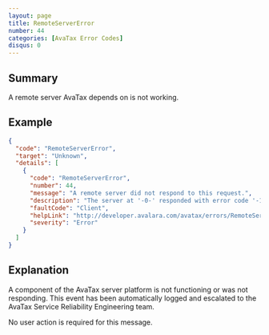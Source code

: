 ```yaml
---
layout: page
title: RemoteServerError
number: 44
categories: [AvaTax Error Codes]
disqus: 0
---
```


## Summary

A remote server AvaTax depends on is not working.

## Example

```json
{
  "code": "RemoteServerError",
  "target": "Unknown",
  "details": [
    {
      "code": "RemoteServerError",
      "number": 44,
      "message": "A remote server did not respond to this request.",
      "description": "The server at '-0-' responded with error code '-1-'.",
      "faultCode": "Client",
      "helpLink": "http://developer.avalara.com/avatax/errors/RemoteServerError",
      "severity": "Error"
    }
  ]
}
```

## Explanation

A component of the AvaTax server platform is not functioning or was not responding.  This event has been automatically logged and escalated to the AvaTax Service Reliability Engineering team.

No user action is required for this message.
